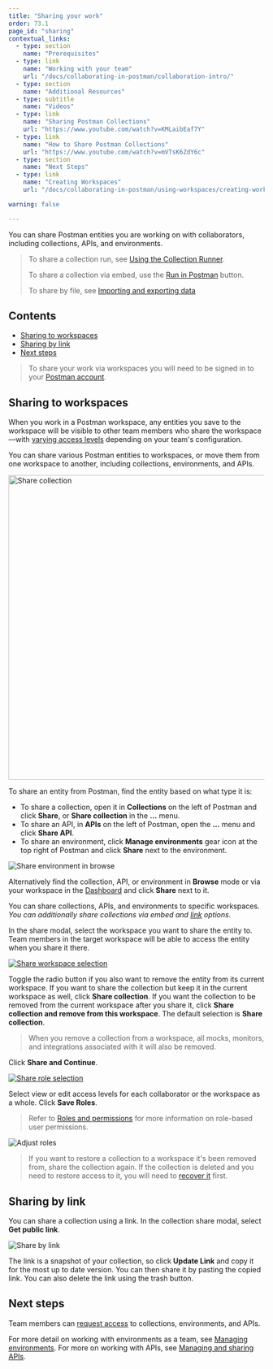 ```yaml
---
title: "Sharing your work"
order: 73.1
page_id: "sharing"
contextual_links:
  - type: section
    name: "Prerequisites"
  - type: link
    name: "Working with your team"
    url: "/docs/collaborating-in-postman/collaboration-intro/"
  - type: section
    name: "Additional Resources"
  - type: subtitle
    name: "Videos"
  - type: link
    name: "Sharing Postman Collections"
    url: "https://www.youtube.com/watch?v=KMLaibEaf7Y"
  - type: link
    name: "How to Share Postman Collections"
    url: "https://www.youtube.com/watch?v=mVTsK6ZdY6c"
  - type: section
    name: "Next Steps"
  - type: link
    name: "Creating Workspaces"
    url: "/docs/collaborating-in-postman/using-workspaces/creating-workspaces/"

warning: false

---
```


You can share Postman entities you are working on with collaborators, including collections, APIs, and environments.

> To share a collection run, see [Using the Collection Runner](/docs/running-collections/intro-to-collection-runs/).
>
> To share a collection via embed, use the [Run in Postman](/docs/publishing-your-api/run-in-postman/introduction-run-button/) button.
>
> To share by file, see [Importing and exporting data](/docs/getting-started/importing-and-exporting-data/)

## Contents

* [Sharing to workspaces](#sharing-to-workspaces)
* [Sharing by link](#sharing-by-link)
* [Next steps](#next-steps)

> To share your work via workspaces you will need to be signed in to your [Postman account](/docs/getting-started/postman-account/).

## Sharing to workspaces

When you work in a Postman workspace, any entities you save to the workspace will be visible to other team members who share the workspace—with [varying access levels](/docs/collaborating-in-postman/roles-and-permissions/) depending on your team's configuration.

You can share various Postman entities to workspaces, or move them from one workspace to another, including collections, environments, and APIs.

<img alt="Share collection" src="https://assets.postman.com/postman-docs/share-collection-from-sidebar.jpg" width="600px"/>

To share an entity from Postman, find the entity based on what type it is:

* To share a collection, open it in __Collections__ on the left of Postman and click __Share__, or __Share collection__ in the __...__ menu.
* To share an API, in __APIs__ on the left of Postman, open the __...__ menu and click __Share API__.
* To share an environment, click __Manage environments__ gear icon at the top right of Postman and click __Share__ next to the environment.

![Share environment in browse](https://assets.postman.com/postman-docs/share-environment-in-browse-mode.jpg)

Alternatively find the collection, API, or environment in __Browse__ mode or via your workspace in the [Dashboard](https://app.getpostman.com) and click __Share__ next to it.

You can share collections, APIs, and environments to specific workspaces. _You can additionally share collections via embed and [link](#sharing-by-link) options._

In the share modal, select the workspace you want to share the entity to. Team members in the target workspace will be able to access the entity when you share it there.

[![Share workspace selection](https://assets.postman.com/postman-docs/share-modal-workspace-selection-team.jpg)](https://assets.postman.com/postman-docs/share-modal-workspace-selection-team.jpg)

Toggle the radio button if you also want to remove the entity from its current workspace. If you want to share the collection but keep it in the current workspace as well, click **Share collection**. If you want the collection to be removed from the current workspace after you share it, click **Share collection and remove from this workspace**. The default selection is **Share collection**.

> When you remove a collection from a workspace, all mocks, monitors, and integrations associated with it will also be removed.

Click __Share and Continue__.

[![Share role selection](https://assets.postman.com/postman-docs/share-entity-role-selection.jpg)](https://assets.postman.com/postman-docs/share-entity-role-selection.jpg)

Select view or edit access levels for each collaborator or the workspace as a whole. Click __Save Roles__.

> Refer to [Roles and permissions](/docs/collaborating-in-postman/roles-and-permissions/) for more information on role-based user permissions.

![Adjust roles](https://assets.postman.com/postman-docs/sharing-setting-roles.jpg)

> If you want to restore a collection to a workspace it's been removed from, share the collection again. If the collection is deleted and you need to restore access to it, you will need to [recover it](/docs/sending-requests/intro-to-collections/#managing-collections) first.

## Sharing by link

You can share a collection using a link. In the collection share modal, select __Get public link__.

![Share by link](https://assets.postman.com/postman-docs/collection-get-public-link.jpg)

The link is a snapshot of your collection, so click __Update Link__ and copy it for the most up to date version. You can then share it by pasting the copied link. You can also delete the link using the trash button.

## Next steps

Team members can [request access](/docs/collaborating-in-postman/requesting-access-to-collections/) to collections, environments, and APIs.

For more detail on working with environments as a team, see [Managing environments](/docs/sending-requests/managing-environments/). For more on working with APIs, see [Managing and sharing APIs](/docs/designing-and-developing-your-api/managing-apis/).
